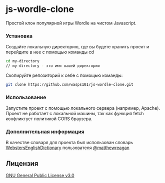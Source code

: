 # js-wordle-clone

Простой клон популярной игры Wordle на чистом Javascript.

### Установка

Создайте локальную директорию, где вы будете хранить проект и перейдите в нее с помощью команды cd

```bash
cd my-directory
// my-directory - это имя вашей директории
```

Скопируйте репозиторий к себе с помощью команды:

```bash
git clone https://github.com/wasps101/js-wordle-clone.git
```

### Использование

Запустите проект с помощью локального сервера (например, Apache). Проект не работает с локальной машины, так как функция fetch конфликтует политикой CORS браузера.

### Дополнительная информация

В качестве словаря для проекта был использован словарь [WebstersEnglishDictionary](https://github.com/matthewreagan/WebstersEnglishDictionary) пользователя [@matthewreagan](https://www.github.com/matthewreagan)

## Лицензия 

[GNU General Public License v3.0](https://github.com/wasps101/js-wordle-clone/blob/main/LICENSE)
